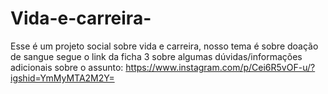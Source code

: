 # Vida-e-carreira-
Esse é um projeto social sobre vida e carreira, nosso tema é sobre doação de sangue
segue o link da ficha 3 sobre algumas dúvidas/informações adicionais sobre o assunto:
https://www.instagram.com/p/Cei6R5vOF-u/?igshid=YmMyMTA2M2Y=

